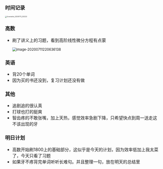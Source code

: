 ### 时间记录

<img src="https://raw.githubusercontent.com/Kong-PR/Typora-picture/master/img/Screenshot_20200711_220233.jpg" alt="Screenshot_20200711_220233" style="zoom: 33%;" />

### 高数

- 刷了讲义上的习题，看到高阶线性微分方程有点蒙

  <img src="https://raw.githubusercontent.com/Kong-PR/Typora-picture/master/img/image-20200711220636138.png" alt="image-20200711220636138" style="zoom: 80%;" />

### 英语

- 背20个单词
- 因为买的书还没到，复习计划还没有做

### 其他

- 追剧追的很认真
- 打球也打的挺爽
- 智齿疼的不敢张嘴，加上天热，感觉效率急剧下降，只希望快点到周一送走这不该出现的牙

### 明日计划

- 高数开始刷1800上的基础部分，这似乎是今天的计划，因为效率低加上我太菜了，今天只看了习题
- 如果牙不疼背完单词听听长难句。并且整理一句，放在明天的总结里